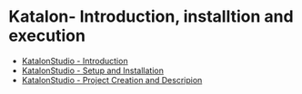 # Katalon- Introduction, installtion and execution

- [KatalonStudio - Introduction](KatalonStudio-Introduction.md)
- [KatalonStudio - Setup and Installation](KatalonStudio-SetupAndInstallation.md)
- [KatalonStudio - Project Creation and Descripion](KatalonStudio-ProjectCreationAndDescription.md)
